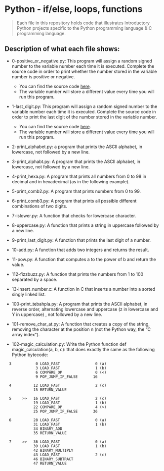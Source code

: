 # Python - if/else, loops, functions
> Each file in this repository holds code that illustrates Introductory Python
> projects specific to the Python programming language & C programming language.

## Description of what each file shows:
* 0-positive_or_negative.py: This program will assign a random signed number to the variable number each time it is executed. Complete the source code in order to print whether the number stored in the variable number is positive or negative.
	- You can find the source code [here](https://alx-intranet.hbtn.io/rltoken/rkvoXPA-lS3TAaemM9sChg).
	- The variable number will store a different value every time you will run this program.

* 1-last_digit.py: This program will assign a random signed number to the variable number each time it is executed. Complete the source code in order to print the last digit of the number stored in the variable number.

	- You can find the source code [here](https://alx-intranet.hbtn.io/rltoken/hU682hcMxVchqWAcmh32tA).
	- The variable number will store a different value every time you will run this program.

* 2-print_alphabet.py: a program that prints the ASCII alphabet, in lowercase, not followed by a new line.

* 3-print_alphabt.py: A program that prints the ASCII alphabet, in lowercase, not followed by a new line.

* 4-print_hexa.py: A program that prints all numbers from 0 to 98 in decimal and in hexadecimal (as in the following example).

* 5-print_comb2.py: A program that prints numbers from 0 to 99.

* 6-print_comb3.py: A program that prints all possible different combinations of two digits.

* 7-islower.py: A function that checks for lowercase character.

* 8-uppercase.py: A function that prints a string in uppercase followed by a new line.

* 9-print_last_digit.py: A function that prints the last digit of a number.

* 10-add.py: A function that adds two integers and returns the result.

* 11-pow.py: A function that computes a to the power of b and return the value.

* 112-fizzbuzz.py: A function that prints the numbers from 1 to 100 separated by a space.

* 13-insert_number.c: A function in C that inserts a number into a sorted singly linked list.

* 100-print_tebahpla.py: A program that prints the ASCII alphabet, in reverse order, alternating lowercase and uppercase (z in lowercase and Y in uppercase) , not followed by a new line.

* 101-remove_char_at.py: A function that creates a copy of the string, removing the character at the position n (not the Python way, the “C array index”).

* 102-magic_calculation.py: Write the Python function def magic_calculation(a, b, c): that does exactly the same as the following Python bytecode:

```
  3           0 LOAD_FAST                0 (a)
              3 LOAD_FAST                1 (b)
              6 COMPARE_OP               0 (<)
              9 POP_JUMP_IF_FALSE       16

  4          12 LOAD_FAST                2 (c)
             15 RETURN_VALUE

  5     >>   16 LOAD_FAST                2 (c)
             19 LOAD_FAST                1 (b)
             22 COMPARE_OP               4 (>)
             25 POP_JUMP_IF_FALSE       36

  6          28 LOAD_FAST                0 (a)
             31 LOAD_FAST                1 (b)
             34 BINARY_ADD
             35 RETURN_VALUE

  7     >>   36 LOAD_FAST                0 (a)
             39 LOAD_FAST                1 (b)
             42 BINARY_MULTIPLY
             43 LOAD_FAST                2 (c)
             46 BINARY_SUBTRACT
             47 RETURN_VALUE
```